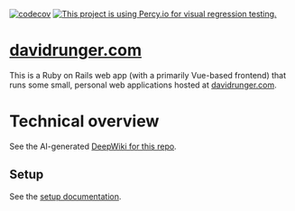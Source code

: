 [![codecov](https://codecov.io/gh/davidrunger/david_runger/branch/main/graph/badge.svg)](https://codecov.io/gh/davidrunger/david_runger)
[![This project is using Percy.io for visual regression testing.](https://percy.io/static/images/percy-badge.svg)](https://percy.io/David-Runger/david_runger)

# [davidrunger.com](https://www.davidrunger.com/)

This is a Ruby on Rails web app (with a primarily Vue-based frontend) that runs some small, personal web applications hosted at [davidrunger.com](https://www.davidrunger.com/).

# Technical overview

See the AI-generated [DeepWiki for this repo][deepwiki].

[deepwiki]: https://deepwiki.com/davidrunger/david_runger

## Setup

See the [setup documentation][setup-docs].

[setup-docs]: https://github.com/davidrunger/david_runger/blob/main/docs/setup.md

